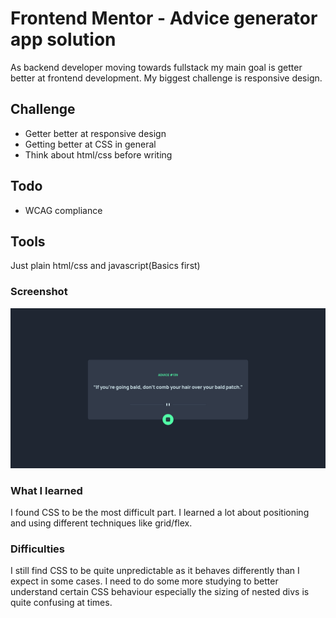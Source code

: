 # Frontend Mentor - Advice generator app solution

As backend developer moving towards fullstack my main goal is getter better at frontend development.
My biggest challenge is responsive design. 

## Challenge
- Getter better at responsive design
- Getting better at CSS in general
- Think about html/css before writing

## Todo
- WCAG compliance

## Tools
Just plain html/css and javascript(Basics first)

### Screenshot
![](./screenshot.png)

### What I learned
I found CSS to be the most difficult part. 
I learned a lot about positioning and using different techniques like grid/flex.

### Difficulties
I still find CSS to be quite unpredictable as it behaves differently than I expect in some cases.
I need to do some more studying to better understand certain CSS behaviour especially the sizing of nested divs is quite confusing at times.
